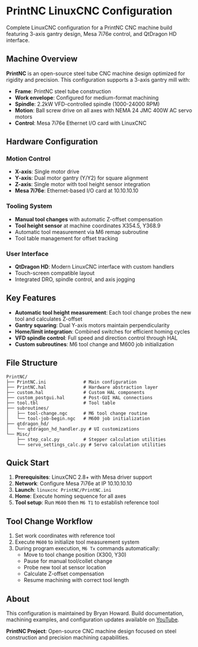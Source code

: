 # PrintNC LinuxCNC Configuration

Complete LinuxCNC configuration for a PrintNC CNC machine build featuring 3-axis gantry design, Mesa 7i76e control, and QtDragon HD interface.

## Machine Overview

**PrintNC** is an open-source steel tube CNC machine design optimized for rigidity and precision. This configuration supports a 3-axis gantry mill with:

- **Frame**: PrintNC steel tube construction
- **Work envelope**: Configured for medium-format machining
- **Spindle**: 2.2kW VFD-controlled spindle (1000-24000 RPM)
- **Motion**: Ball screw drive on all axes with NEMA 24 JMC 400W AC servo motors
- **Control**: Mesa 7i76e Ethernet I/O card with LinuxCNC

## Hardware Configuration

### Motion Control
- **X-axis**: Single motor drive
- **Y-axis**: Dual motor gantry (Y/Y2) for square alignment
- **Z-axis**: Single motor with tool height sensor integration
- **Mesa 7i76e**: Ethernet-based I/O card at 10.10.10.10

### Tooling System
- **Manual tool changes** with automatic Z-offset compensation
- **Tool height sensor** at machine coordinates X354.5, Y368.9
- Automatic tool measurement via M6 remap subroutine
- Tool table management for offset tracking

### User Interface
- **QtDragon HD**: Modern LinuxCNC interface with custom handlers
- Touch-screen compatible layout
- Integrated DRO, spindle control, and axis jogging

## Key Features

- **Automatic tool height measurement**: Each tool change probes the new tool and calculates Z-offset
- **Gantry squaring**: Dual Y-axis motors maintain perpendicularity
- **Home/limit integration**: Combined switches for efficient homing cycles
- **VFD spindle control**: Full speed and direction control through HAL
- **Custom subroutines**: M6 tool change and M600 job initialization

## File Structure

```
PrintNC/
├── PrintNC.ini              # Main configuration
├── PrintNC.hal              # Hardware abstraction layer
├── custom.hal               # Custom HAL components
├── custom_postgui.hal       # Post-GUI HAL connections
├── tool.tbl                 # Tool table
├── subroutines/
│   ├── tool-change.ngc      # M6 tool change routine
│   └── tool-job-begin.ngc   # M600 job initialization
├── qtdragon_hd/
│   └── qtdragon_hd_handler.py # UI customizations
└── Misc/
    ├── step_calc.py         # Stepper calculation utilities
    └── servo_settings_calc.py # Servo calculation utilities
```

## Quick Start

1. **Prerequisites**: LinuxCNC 2.8+ with Mesa driver support
2. **Network**: Configure Mesa 7i76e at IP 10.10.10.10
3. **Launch**: `linuxcnc PrintNC/PrintNC.ini`
4. **Home**: Execute homing sequence for all axes
5. **Tool setup**: Run `M600` then `M6 T1` to establish reference tool

## Tool Change Workflow

1. Set work coordinates with reference tool
2. Execute `M600` to initialize tool measurement system
3. During program execution, `M6 Tx` commands automatically:
   - Move to tool change position (X300, Y30)
   - Pause for manual tool/collet change
   - Probe new tool at sensor location
   - Calculate Z-offset compensation
   - Resume machining with correct tool length

## About

This configuration is maintained by Bryan Howard. Build documentation, machining examples, and configuration updates available on [YouTube](https://www.youtube.com/c/BryanHoward/videos).

**PrintNC Project**: Open-source CNC machine design focused on steel construction and precision machining capabilities.